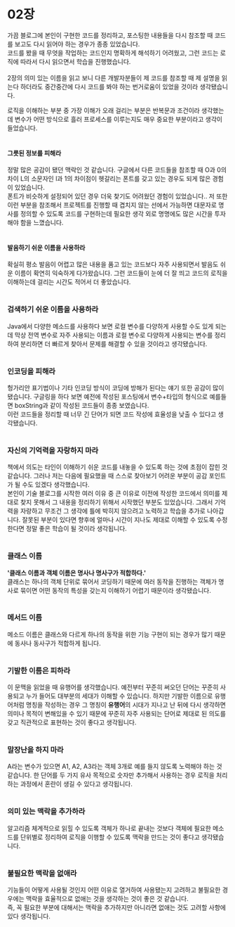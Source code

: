 # 02장

가끔 블로그에 본인이 구현한 코드를 정리하고, 포스팅한 내용들을 다시 참조할 때 코드를 보고도 다시 읽어야 하는 경우가 종종 있었습니다.<br/>
코드를 봤을 때 무엇을 작업하는 코드인지 명확하게 해석하기 어려웠고, 그런 코드는 로직에 따라서 다시 읽으면서 학습을 진행했습니다.<br/><br/>
2장의 의미 있는 이름을 읽고 보니 다른 개발자분들이 제 코드를 참조할 때 제 설명을 읽는다 하더라도 중간중간에 다시 코드를 봐야 하는 번거로움이 있었을 것이라 생각됐습니다.<br/>

로직을 이해하는 부분 중 가장 이해가 오래 걸리는 부분은 반복문과 조건이라 생각했는데 변수가 어떤 방식으로 흘러 프로세스를 이루는지도 매우 중요한 부분이라고 생각이 들었습니다.<br/><br/>

#### 그릇된 정보를 피해라
정말 많은 공감이 됐던 맥락인 것 같습니다. 구글에서 다른 코드들을 참조할 때 O과 0의 차이 L의 소문자인 l과 1의 차이점이 헷갈리는 폰트를 갖고 있는 경우도 되게 많은 경험이 있었습니다.<br/>
폰트가 비슷하게 설정되어 있던 경우 더욱 찾기도 어려웠던 경험이 있었습니다.. 저 또한 이런 부분을 참조해서 프로젝트를 진행할 때 겹치지 않는 선에서 가능하면 대문자로 명사를 정의할 수 있도록 코드를 구현하는데 필요한 생각 외로 명명에도 많은 시간을 투자해야 함을 느꼈습니다.<br/><br/>

#### 발음하기 쉬운 이름을 사용하라
확실히 평소 발음이 어렵고 많은 내용을 품고 있는 코드보다 자주 사용되면서 발음도 쉬운 이름이 확연히 익숙하게 다가왔습니다. 그런 코드들이 눈에 더 잘 띄고 코드의 로직을 이해하는데 걸리는 시간도 적어서 더 좋았습니다.<br/><br/>

### 검색하기 쉬운 이름을 사용하라
Java에서 다양한 메소드를 사용하다 보면 로컬 변수를 다양하게 사용할 수도 있게 되는데 막상 전역 변수로 자주 사용되는 이름과 로컬 변수로 다양하게 사용되는 변수를 정리하여 분리하면 더 빠르게 찾아서 문제를 해결할 수 있을 것이라고 생각됐습니다.<br/><br/>

### 인코딩을 피해라
헝가리안 표기법이나 기타 인코딩 방식이 코딩에 방해가 된다는 얘기 또한 공감이 많이 됐습니다. 구글링을 하다 보면 예전에 작성된 포스팅에서 변수+타입의 형식으로 예를들면 boxString과 같이 작성된 코드들이 종종 보였습니다.<br/>
이런 코드들을 정리할 때 너무 긴 단어가 되면 코드 작성에 효율성을 낮출 수 있다고 생각됐습니다.<br/><br/>

### 자신의 기억력을 자랑하지 마라
책에서 의도는 타인이 이해하기 쉬운 코드를 내놓을 수 있도록 하는 것에 초점이 잡힌 것 같습니다.
그러나 저는 다음에 필요했을 때 스스로 찾아보기 어려운 부분이 공감 포인트가 될 수도 있겠다 생각했습니다.<br/>
본인이 기술 블로그를 시작한 여러 이유 중 큰 이유로 이전에 작성한 코드에서 의미를 제대로 찾지 못해서 그 내용을 정리하기 위해서 시작했던 부분도 있었습니다. 그래서 기억력을 자랑하고 무조건 그 생각에 틀에 박히지 않으려고 노력하고 학습을 추가로 나아갑니다. 잘못된 부분이 있다면 향후에 얼마나 시간이 지나도 제대로 이해할 수 있도록 수정한다면 정말 좋은 학습이 될 것이라 생각됩니다.<br/><br/>


### 클래스 이름
**'클래스 이름과 객체 이름은 명사나 명사구가 적합하다.'**<br/>
클래스는 하나의 객체 단위로 묶어서 코딩하기 때문에 여러 동작을 진행하는 객체가 명사로 묶이면 어떤 동작의 특성을 갖는지 이해하기 어렵기 때문이라 생각됐습니다.<br/><br/>

### 메서드 이름
메소드 이름은 클래스와 다르게 하나의 동작을 위한 기능 구현이 되는 경우가 많기 때문에 동사나 동사구가 적합하게 됩니다.<br/><br/>

### 기발한 이름은 피하라
이 문맥을 읽었을 때 유행어를 생각했습니다. 예전부터 꾸준히 써오던 단어는 꾸준히 사용되고 누가 들어도 대부분의 세대가 이해할 수 있습니다. 하지만 기발한 이름으로 유행어처럼 명칭을 작성하는 경우 그 명칭이 **유행어**의 시대가 지나고 난 뒤에 다시 생각하면 의미나 목적이 변해있을 수 있기 때문에 꾸준히 자주 사용되는 단어로 제대로 된 의도를 갖고 직관적으로 표현하는 것이 좋다고 생각됩니다.<br/><br/>

### 말장난을 하지 마라
A라는 변수가 있으면 A1, A2, A3라는 객체 3개로 예를 들지 않도록 노력해야 하는 것 같습니다. 한 단어를 두 가지 유사 목적으로 숫자만 추가해서 사용하는 경우 로직을 처리하는 과정에서 혼란이 생길 수 있다고 생각됩니다. <br/><br/>

### 의미 있는 맥락을 추가하라
알고리즘 체계적으로 읽힐 수 있도록 객체가 하나로 끝내는 것보다 객체에 필요한 메소드를 단위별로 정리하여 로직을 이행할 수 있도록 맥락을 만드는 것이 좋다고 생각됐습니다.<br/><br/>

### 불필요한 맥락을 없애라
기능들이 어떻게 사용될 것인지 어떤 이유로 열거하여 사용됐는지 고려하고 불필요한 경우에는 맥락을 효율적으로 없애는 것을 생각하는 것이 좋은 것 같습니다.<br/>
즉, 꼭 필요한 부분에 대해서는 맥락을 추가하지만 아니라면 없애는 것도 고려할 사항에 있다 생각됩니다. <br/><br/>
